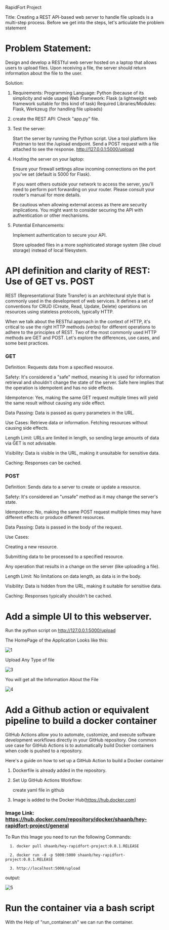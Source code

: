 RapidFort Project

Title:
Creating a REST API-based web server to handle file uploads is a multi-step process. Before we get into the steps, let's articulate the problem statement

# Problem Statement:

Design and develop a RESTful web server hosted on a laptop that allows users to upload files. Upon receiving a file, the server should return information about the file to the user.

Solution:
1. Requirements:
Programming Language: Python (because of its simplicity and wide usage)
Web Framework: Flask (a lightweight web framework suitable for this kind of task)
Required Libraries/Modules: Flask, Werkzeug (for handling file uploads)

2. create the REST API: Check "app.py" file.

3. Test the server:

    Start the server by running the Python script.
Use a tool platform like Postman to test the /upload endpoint. Send a POST request with a file attached to see the response.
http://127.0.0.1:5000/upload



4. Hosting the server on your laptop:

    Ensure your firewall settings allow incoming connections on the port you've set (default is 5000 for Flask).

    If you want others outside your network to access the server, you'll need to perform port forwarding on your router. Please consult your router's manual for more details.

    Be cautious when allowing external access as there are security implications. You might want to consider securing the API with authentication or other mechanisms.


5. Potential Enhancements:

     Implement authentication to secure your API.

      Store uploaded files in a more sophisticated storage system (like cloud storage) instead of local filesystem.


# API definition and clarity of REST: Use of GET vs. POST

  REST (Representational State Transfer) is an architectural style that is commonly used in the development of web services. It defines a set of conventions for CRUD (Create, Read, Update, Delete) 
    operations on resources using stateless protocols, typically HTTP.

  When we talk about the RESTful approach in the context of HTTP, it's critical to use the right HTTP methods (verbs) for different operations to adhere to the principles of REST. Two of the most commonly 
     used HTTP methods are GET and POST. Let's explore the differences, use cases, and some best practices.

### GET

Definition: Requests data from a specified resource.

Safety: It's considered a "safe" method, meaning it is used for information retrieval and shouldn't change the state of the server. Safe here implies that the operation is idempotent and has no side effects.

Idempotence: Yes, making the same GET request multiple times will yield the same result without causing any side effect.

Data Passing: Data is passed as query parameters in the URL.

Use Cases:
Retrieve data or information.
Fetching resources without causing side effects.

Length Limit: URLs are limited in length, so sending large amounts of data via GET is not advisable.

Visibility: Data is visible in the URL, making it unsuitable for sensitive data.

Caching: Responses can be cached.


### POST


Definition: Sends data to a server to create or update a resource.

Safety: It's considered an "unsafe" method as it may change the server's state.

Idempotence: No, making the same POST request multiple times may have different effects or produce different resources.

Data Passing: Data is passed in the body of the request.

Use Cases:

Creating a new resource.

Submitting data to be processed to a specified resource.

Any operation that results in a change on the server (like uploading a file).

Length Limit: No limitations on data length, as data is in the body.

Visibility: Data is hidden from the URL, making it suitable for sensitive data.

Caching: Responses typically shouldn't be cached.

# Add a simple UI to this webserver.
Run the python script on http://127.0.0.1:5000/upload

The HomePage of the Application Looks like this:

![1](https://github.com/bansal223/rapidfort_project/assets/77323386/5a78432c-c24e-4fb1-8f54-ba2de76ad4c3)

Upload Any Type of file 

![3](https://github.com/bansal223/rapidfort_project/assets/77323386/ed577438-34b0-40b6-b4f8-3a3a7d01ba01)

You will get all the Information About the File


![4](https://github.com/bansal223/rapidfort_project/assets/77323386/23941247-4b6d-418a-9b61-ca67d8cdc2e7)

# Add a Github action or equivalent pipeline to build a docker container

GitHub Actions allow you to automate, customize, and execute software development workflows directly in your GitHub repository. One common use case for GitHub Actions is to automatically build Docker containers when code is pushed to a repository.

Here's a guide on how to set up a GitHub Action to build a Docker container

  1. Dockerfile is already added in the repository.

  2. Set Up GitHub Actions Workflow: 
    
     create yaml file in github

  3. Image is added to the Docker Hub(https://hub.docker.com)
   
   ### Image Link: https://hub.docker.com/repository/docker/shaanb/hey-rapidfort-project/general

   To Run this Image you need to run the following Commands:

      1. docker pull shaanb/hey-rapidfort-project:0.0.1.RELEASE
     
      2. docker run -d -p 5000:5000 shaanb/hey-rapidfort-project:0.0.1.RELEASE
  
      3. http://localhost:5000/upload

output: 

![5](https://github.com/bansal223/rapidfort_project/assets/77323386/9411f205-58f7-4391-82b4-817792350f8e)


# Run the container via a bash script

With the Help of "run_container.sh" we can run the container.


